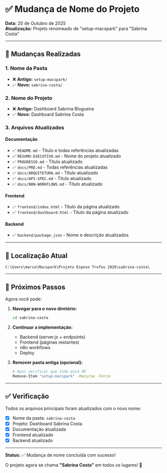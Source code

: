 # ✅ Mudança de Nome do Projeto

**Data:** 20 de Outubro de 2025  
**Atualização:** Projeto renomeado de "setup-macspark" para "Sabrina Costa"

---

## 🔄 Mudanças Realizadas

### 1. Nome da Pasta
- ❌ **Antigo:** `setup-macspark/`
- ✅ **Novo:** `sabrina-costa/`

### 2. Nome do Projeto
- ❌ **Antigo:** Dashboard Sabrina Blogueira
- ✅ **Novo:** Dashboard Sabrina Costa

### 3. Arquivos Atualizados

#### Documentação
- ✅ `README.md` - Título e todas referências atualizadas
- ✅ `RESUMO-EXECUTIVO.md` - Nome do projeto atualizado
- ✅ `PROGRESSO.md` - Título atualizado
- ✅ `docs/PRD.md` - Todas referências atualizadas
- ✅ `docs/ARQUITETURA.md` - Título atualizado
- ✅ `docs/API-SPEC.md` - Título atualizado
- ✅ `docs/N8N-WORKFLOWS.md` - Título atualizado

#### Frontend
- ✅ `frontend/index.html` - Título da página atualizado
- ✅ `frontend/dashboard.html` - Título da página atualizado

#### Backend
- ✅ `backend/package.json` - Nome e descrição atualizados

---

## 📍 Localização Atual

```
C:\Users\marco\Macspark\Projeto Esposo Trofeu 2026\sabrina-costa\
```

---

## 🎯 Próximos Passos

Agora você pode:

1. **Navegar para o novo diretório:**
   ```bash
   cd sabrina-costa
   ```

2. **Continuar a implementação:**
   - Backend (server.js + endpoints)
   - Frontend (páginas restantes)
   - n8n workflows
   - Deploy

3. **Remover pasta antiga (opcional):**
   ```bash
   # Após verificar que tudo está OK
   Remove-Item "setup-macspark" -Recurse -Force
   ```

---

## ✅ Verificação

Todos os arquivos principais foram atualizados com o novo nome:

- [x] Nome da pasta: `sabrina-costa`
- [x] Projeto: Dashboard Sabrina Costa
- [x] Documentação atualizada
- [x] Frontend atualizado
- [x] Backend atualizado

---

**Status:** ✅ Mudança de nome concluída com sucesso!

O projeto agora se chama **"Sabrina Costa"** em todos os lugares! 🎉

